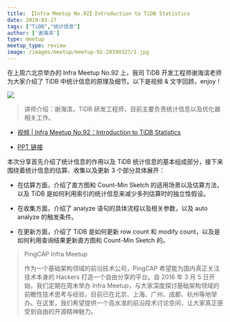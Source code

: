 ```yaml
---
title: 【Infra Meetup No.92】Introduction to TiDB Statistics
date: 2019-03-27
tags: ["TiDB","统计信息"]
author: ['谢海滨']
type: meetup
meetup_type: review
image: /images/meetup/meetup-92-20190327/1.jpg
---
```


在上周六北京举办的 Infra Meetup No.92 上，我司 TiDB 开发工程师谢海滨老师为大家介绍了 TiDB 中统计信息的原理及细节。以下是视频 & 文字回顾，enjoy！

![](media/meetup-92-20190327/1.jpg)

>讲师介绍：谢海滨，TiDB 研发工程师，目前主要负责统计信息以及优化器相关工作。

- [视频 | Infra Meetup No.92：Introduction to TiDB Statistics](https://www.bilibili.com/video/av47571391)

- [PPT 链接](https://eyun.baidu.com/s/3huh0sCW)

本次分享首先介绍了统计信息的作用以及 TiDB 统计信息的基本组成部分，接下来围绕着统计信息的估算、收集以及更新 3 个部分具体展开：

- 在估算方面，介绍了直方图和 Count-Min Sketch 的适用场景以及估算方法，以及 TiDB 是如何利用索引的统计信息来减少多列估算时的独立性假设。

- 在收集方面，介绍了 analyze 语句的具体流程以及相关参数，以及 auto analyze 的触发条件。

- 在更新方面，介绍了 TiDB 是如何更新 row count 和 modify count，以及是如何利用查询结果更新直方图和 Count-Min Sketch 的。

>PingCAP Infra Meetup 
>
>作为一个基础架构领域的前沿技术公司，PingCAP 希望能为国内真正关注技术本身的 Hackers 打造一个自由分享的平台。自 2016 年 3 月 5 日开始，我们定期在周末举办 Infra Meetup，与大家深度探讨基础架构领域的前瞻性技术思考与经验，目前已在北京、上海、广州、成都、杭州等地举办。在这里，我们希望提供一个高水准的前沿技术讨论空间，让大家真正感受到自由的开源精神魅力。

